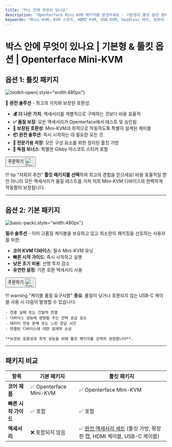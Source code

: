 ```yaml
---
title: "박스 안에 무엇이 있나요"
description: "Openterface Mini-KVM 패키지를 발견하세요 - 기본형과 툴킷 옵션 중에서 선택하세요. HDMI, USB-C 연결 및 액세서리를 갖춘 완전한 KVM 솔루션으로 원활한 디바이스 관리를 실현하세요."
keywords: "Mini-KVM, KVM 스위치, HDMI KVM, USB KVM, headless 제어, 컴퓨터 주변기기, KVM 툴킷, KVM 액세서리, 원격 작업 설정, 멀티 디바이스 제어"
---
```


# **박스 안에 무엇이 있나요** | 기본형 & 툴킷 옵션 | Openterface Mini-KVM

## 옵션 1: **툴킷 패키지**

![toolkit-open](https://assets.openterface.com/images/product/toolkit-open.webp){:style="width:480px"}

🎯 **완전 솔루션** - 최고의 가치와 보장된 호환성:

- **💰 더 나은 가치**: 액세서리를 개별적으로 구매하는 것보다 비용 효율적
- **✅ 품질 보장**: 모든 액세서리가 Openterface에서 테스트 및 승인됨
- **🔧 보장된 호환성**: Mini-KVM과 최적으로 작동하도록 특별히 설계된 케이블
- **📦 완전 솔루션**: 즉시 시작하는 데 필요한 모든 것
- **🎒 전문가용 저장**: 모든 구성 요소를 위한 정리된 툴킷 가방
- **🎁 독점 보너스**: 특별한 Gibby 마스코트 스티커 포함

<button class="md-button" onclick="window.location.href='{{ config.extra.minikvm_purchase_link }}'"> 주문하기 <img src="https://assets.openterface.com/images/trademark/crowd-supply.svg" alt="Crowd Supply" style="vertical-align: middle; height: 26px;"></button>

!!! tip "저희의 추천"
**툴킷 패키지를 선택**하여 최고의 경험을 얻으세요! 비용 효율적일 뿐만 아니라 모든 액세서리가 품질 테스트를 거쳐 저희 Mini-KVM 디바이스와 완벽하게 작동함이 보장됩니다.

---

## 옵션 2: **기본 패키지**

![basic-pack](https://assets.openterface.com/images/product/basic-with-maunal.webp){:style="width:480px"}

**필수 솔루션** - 이미 고품질 케이블을 보유하고 있고 최소한의 패키징을 선호하는 사용자를 위한:

- **코어 KVM 디바이스**: 필수 Mini-KVM 유닛
- **빠른 시작 가이드**: 즉시 시작하고 실행
- **낮은 초기 비용**: 선행 투자 감소
- **유연한 설정**: 기존 호환 액세서리 사용

<button class="md-button" onclick="window.location.href='{{ config.extra.minikvm_purchase_link }}'"> 주문하기 <img src="https://assets.openterface.com/images/trademark/crowd-supply.svg" alt="Crowd Supply" style="vertical-align: middle; height: 26px;"></button>

!!! warning "케이블 품질 요구사항"
**중요**: 품질이 낮거나 호환되지 않는 USB-C 케이블 사용 시 다음이 발생할 수 있습니다:

    - 연결 실패 또는 간헐적 연결
    - 디바이스 성능에 영향을 주는 전력 공급 감소
    - 데이터 전송 문제 또는 느린 응답 시간
    - 연결된 디바이스에 대한 잠재적 손상

    **보장된 호환성과 최적 성능을 위해 툴킷 패키지를 강력히 권장합니다**.

---

## 패키지 비교

| 항목                 | 기본 패키지             | 툴킷 패키지                                                                                       |
| -------------------- | ----------------------- | ------------------------------------------------------------------------------------------------- |
| **코어 제품**        | ✅ Openterface Mini-KVM | ✅ Openterface Mini-KVM                                                                           |
| **빠른 시작 가이드** | ✅ 포함                 | ✅ 포함                                                                                           |
| **액세서리**         | ❌ 포함되지 않음        | ✅ [완전 액세서리 세트](/product/accessories/) (툴킷 가방, 확장 핀 캡, HDMI 케이블, USB-C 케이블) |
